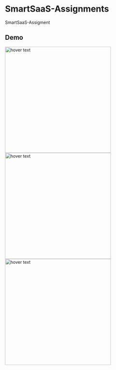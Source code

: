 # SmartSaaS-Assignments

SmartSaaS-Assigment

## Demo

<img src="https://github.com/ViniUK00/SmartSaaS-Assignments/blob/main/demo.png" width="350" title="hover text">
<img src="https://github.com/ViniUK00/SmartSaaS-Assignments/blob/main/demo2.png" width="350" title="hover text">
<img src="https://github.com/ViniUK00/SmartSaaS-Assignments/blob/main/demo3.png" width="350" title="hover text">

